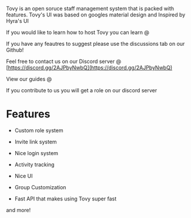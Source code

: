 
Tovy is an open soruce staff management system that is packed with features. Tovy's UI was based on googles material design and Inspired by Hyra's UI

If you would like to learn how to host Tovy you can learn @

If you have any feautres to suggest please use the discussions tab on our Github!

Feel free to contact us on our Discord server @ [https://discord.gg/2AJPbyNwbQ](https://discord.gg/2AJPbyNwbQ)

View our guides @ 

If you contribute to us you will get a role on our discord server

# Features

-   Custom role system
    
-   Invite link system
    
-   Nice login system
    
-   Activity tracking
    
-   Nice UI
    
-   Group Customization
    
-   Fast API that makes using Tovy super fast
    

and more!
